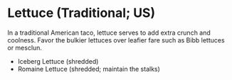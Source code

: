 Lettuce (Traditional; US)
======================

In a traditional American taco, lettuce serves to add extra crunch and coolness. Favor the bulkier lettuces over leafier fare such as Bibb lettuces or mesclun.

* Iceberg Lettuce (shredded)
* Romaine Lettuce (shredded; maintain the stalks)